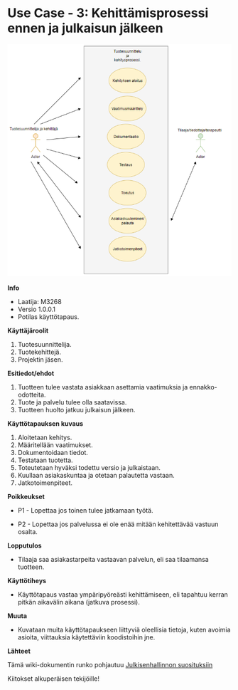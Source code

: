 # Use Case - 3: Kehittämisprosessi ennen ja julkaisun jälkeen


![](../kuvat/UseCase3.PNG)


**Info**

* Laatija: M3268
* Versio 1.0.0.1
* Potilas käyttötapaus.
	
**Käyttäjäroolit**	

1. Tuotesuunnittelija.
2. Tuotekehittejä.
3. Projektin jäsen.

**Esitiedot/ehdot**	

1. Tuotteen tulee vastata asiakkaan asettamia vaatimuksia ja ennakko-odotteita.
2. Tuote ja palvelu tulee olla saatavissa.
3. Tuotteen huolto jatkuu julkaisun jälkeen.

**Käyttötapauksen kuvaus**

1. Aloitetaan kehitys.
2. Määritellään vaatimukset.
3. Dokumentoidaan tiedot.
4. Testataan tuotetta.
5. Toteutetaan hyväksi todettu versio ja julkaistaan.
6. Kuullaan asiakaskuntaa ja otetaan palautetta vastaan.
7. Jatkotoimenpiteet.

**Poikkeukset**
 
* P1 - Lopettaa jos toinen tulee jatkamaan työtä.	

* P2 - Lopettaa jos palvelussa ei ole enää mitään kehitettävää vastuun osalta.
	
**Lopputulos**	

* Tilaaja saa asiakastarpeita vastaavan palvelun, eli saa tilaamansa tuotteen.

**Käyttötiheys** 

* Käyttötapaus vastaa ympäripyöreästi kehittämiseen, eli tapahtuu kerran pitkän aikavälin aikana (jatkuva prosessi).

**Muuta**	

* Kuvataan muita käyttötapaukseen liittyviä oleellisia tietoja, kuten avoimia asioita, viittauksia käytettäviin koodistoihin jne.



**Lähteet**

Tämä wiki-dokumentin runko pohjautuu [Julkisenhallinnon suosituksiin](http://www.jhs-suositukset.fi/web/guest/jhs/recommendations/173)

Kiitokset alkuperäisen tekijöille!